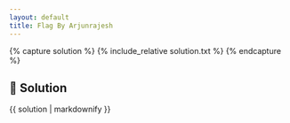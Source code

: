 ```yaml
---
layout: default
title: Flag By Arjunrajesh
---
```


{% capture solution %}
{% include_relative solution.txt %}
{% endcapture %}

## 📝 Solution

{{ solution | markdownify }}
